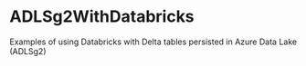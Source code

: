 # ADLSg2WithDatabricks
Examples of using Databricks with Delta tables persisted in Azure Data Lake (ADLSg2)
